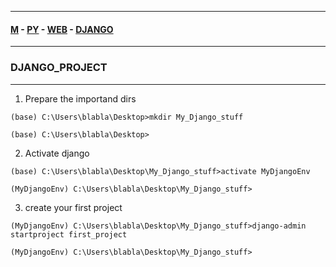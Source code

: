 
---

#### [M](https://github.com/ttltrk/TTT/blob/master/menu.md) - [PY](https://github.com/ttltrk/TTT/blob/master/PY/PY.md) - [WEB](https://github.com/ttltrk/TTT/blob/master/PY/WEB/WEB.md) - [DJANGO](https://github.com/ttltrk/TTT/blob/master/PY/WEB/DJANGO/DJANGO.md)

---

### DJANGO_PROJECT

---

1. Prepare the importand dirs

```
(base) C:\Users\blabla\Desktop>mkdir My_Django_stuff

(base) C:\Users\blabla\Desktop>
```

2. Activate django

```
(base) C:\Users\blabla\Desktop\My_Django_stuff>activate MyDjangoEnv

(MyDjangoEnv) C:\Users\blabla\Desktop\My_Django_stuff>
```

3. create your first project

```
(MyDjangoEnv) C:\Users\blabla\Desktop\My_Django_stuff>django-admin startproject first_project

(MyDjangoEnv) C:\Users\blabla\Desktop\My_Django_stuff>
```
